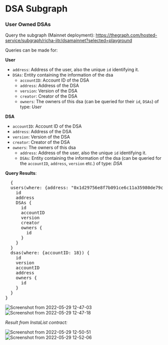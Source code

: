 # DSA Subgraph 
### User Owned DSAs

Query the subgraph (Mainnet deployment): https://thegraph.com/hosted-service/subgraph/richa-iitr/dsamainnet?selected=playground<br> 
<!-- Pending Version: https://thegraph.com/hosted-service/subgraph/richa-iitr/dsamainnet?version=pending -->

Queries can be made for: 

**User**
- `address`: Address of the user, also the unique `id` identifying it.
- `DSAs`: Entity containing the information of the dsa
  - `accountID`: Account ID of the DSA
  - `address`: Address of the DSA
  - `version`: Version of the DSA
  - `creator`: Creator of the DSA
  - `owners`: The owners of this dsa (can be queried for their `id`, `DSAs`) of type: _User_

**DSA**
- `accountID`: Account ID of the DSA
- `address`: Address of the DSA
- `version`: Version of the DSA
- `creator`: Creator of the DSA
- `owners`: The owners of this dsa
  - `address`: Address of the user, also the unique `id` identifying it.
  - `DSAs`: Entity containing the information of the dsa (can be queried for the `accountID`, `address`, `version` etc.) of type: _DSA_

**Query Results**:

<pre>  {
  users(where: {address: "0x1d29756e8f7b091ce6c11a35980de79c7eda5d1f"}) {
    id
    address
    DSAs {
      id
      accountID
      version
      creator
      owners {
        id
      }
    }
  }
  dsas(where: {accountID: 18}) {
    id
    version
    accountID
    address
    owners {
      id
    }
  }
}
</pre>

![Screenshot from 2022-05-29 12-47-03](https://user-images.githubusercontent.com/76250660/170856927-afd3b419-ad6d-496f-aa1f-7b22c370e1e6.png)
![Screenshot from 2022-05-29 12-47-18](https://user-images.githubusercontent.com/76250660/170856931-6f2076dd-91ad-4efc-8b1a-3fb08c287d2c.png)


_Result from InstaList contract:_

![Screenshot from 2022-05-29 12-50-51](https://user-images.githubusercontent.com/76250660/170856990-046ff653-89b5-4c55-8944-0ef8c9bb3b31.png)
![Screenshot from 2022-05-29 12-52-06](https://user-images.githubusercontent.com/76250660/170857039-4f7fdb1d-149e-4357-81f4-83747c4deef0.png)



